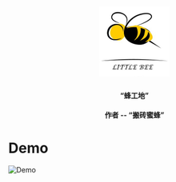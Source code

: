 <h1 align="center">
    <img alt="LittleBee" title="Lumen" src="https://github.com/yuxiang660/little-bee-client/blob/master/.github/logo.jpg" width="140"> </br>
</h1>

<h4 align="center">
  “蜂工地”
</h4>
<h4 align="center">
  作者 -- “搬砖蜜蜂”
</h4>

# Demo
![Demo](http://q53wkmg88.bkt.clouddn.com/little-bee-client.gif)